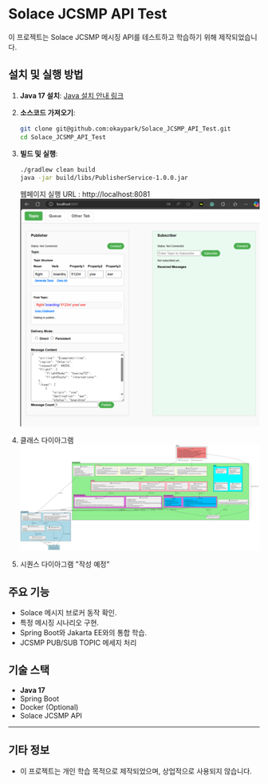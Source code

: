 # Solace JCSMP API Test

이 프로젝트는 Solace JCSMP 메시징 API를 테스트하고 학습하기 위해 제작되었습니다.

## **설치 및 실행 방법**
1. **Java 17 설치**: [Java 설치 안내 링크](https://www.oracle.com/java/technologies/javase-downloads.html)
2. **소스코드 가져오기**:
   ```bash
   git clone git@github.com:okaypark/Solace_JCSMP_API_Test.git
   cd Solace_JCSMP_API_Test
   ```
3. **빌드 및 실행**:
   ```bash
   ./gradlew clean build
   java -jar build/libs/PublisherService-1.0.0.jar
   ```
   웹페이지 실행 URL : http://localhost:8081
![JCSMP API TEST 화면](src/main/resources/images/JCSMP_API_TEST_SCREEN.png)


4. 클래스 다이아그램
   ![JCSMP API TEST 화면](src/main/resources/images/classDiagram.svg)  


5. 시퀀스 다이아그램
   "작성 예정"




## **주요 기능**
- Solace 메시지 브로커 동작 확인.
- 특정 메시징 시나리오 구현.
- Spring Boot와 Jakarta EE와의 통합 학습.
- JCSMP PUB/SUB TOPIC 메세지 처리

## **기술 스택**
- **Java 17**
- Spring Boot
- Docker (Optional)
- Solace JCSMP API

---

## **기타 정보**
- 이 프로젝트는 개인 학습 목적으로 제작되었으며, 상업적으로 사용되지 않습니다.